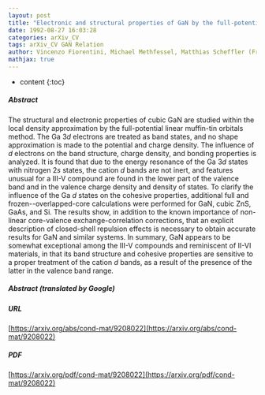 ```yaml
---
layout: post
title: "Electronic and structural properties of GaN by the full-potential LMTO method : the role of the $d$ electrons"
date: 1992-08-27 16:03:28
categories: arXiv_CV
tags: arXiv_CV GAN Relation
author: Vincenzo Fiorentini, Michael Methfessel, Matthias Scheffler (Fritz-Haber-Institut der Max-Planck-Gesellschaft, BERLIN, Germany)
mathjax: true
---
```


* content
{:toc}

##### Abstract
The structural and electronic properties of cubic GaN are studied within the local density approximation by the full-potential linear muffin-tin orbitals method. The Ga $3d$ electrons are treated as band states, and no shape approximation is made to the potential and charge density. The influence of $d$ electrons on the band structure, charge density, and bonding properties is analyzed. It is found that due to the energy resonance of the Ga 3$d$ states with nitrogen 2$s$ states, the cation $d$ bands are not inert, and features unusual for a III-V compound are found in the lower part of the valence band and in the valence charge density and density of states. To clarify the influence of the Ga $d$ states on the cohesive properties, additional full and frozen--overlapped-core calculations were performed for GaN, cubic ZnS, GaAs, and Si. The results show, in addition to the known importance of non-linear core-valence exchange-correlation corrections, that an explicit description of closed-shell repulsion effects is necessary to obtain accurate results for GaN and similar systems. In summary, GaN appears to be somewhat exceptional among the III-V compounds and reminiscent of II-VI materials, in that its band structure and cohesive properties are sensitive to a proper treatment of the cation $d$ bands, as a result of the presence of the latter in the valence band range.

##### Abstract (translated by Google)


##### URL
[https://arxiv.org/abs/cond-mat/9208022](https://arxiv.org/abs/cond-mat/9208022)

##### PDF
[https://arxiv.org/pdf/cond-mat/9208022](https://arxiv.org/pdf/cond-mat/9208022)


